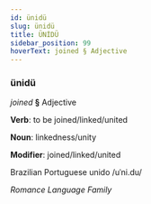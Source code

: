 ```yaml
---
id: ünidü
slug: ünidü
title: ÜNİDÜ
sidebar_position: 99
hoverText: joined § Adjective
---
```


### ünidü

*joined* **§** Adjective

**Verb**: to be joined/linked/united

**Noun**: linkedness/unity

**Modifier**: joined/linked/united

Brazilian Portuguese unido /uˈni.du/

*Romance Language Family*